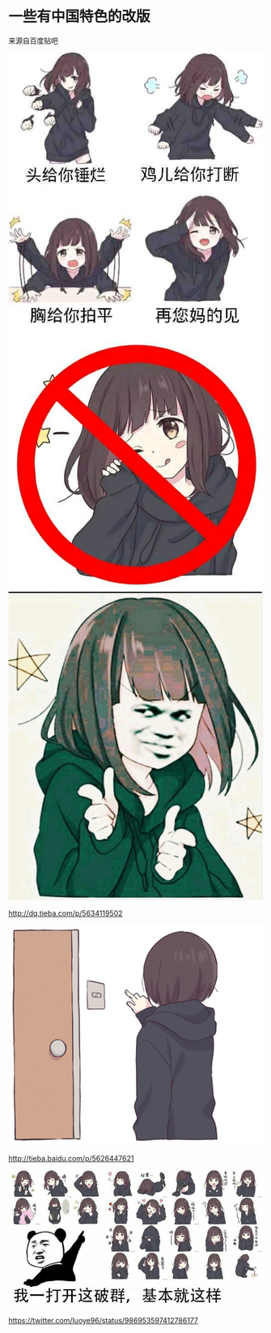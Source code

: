一些有中国特色的改版
=====

来源自百度贴吧

![](from_moegirl.jpg)
![](e0fe9925bc315c60b9155d9081b1cb13485477c8.jpg)
![](304e251f95cad1c8be3e5c43733e6709c83d51c8.jpg)

http://dq.tieba.com/p/5634119502


![](6fecfcf2b21193137f5d82cd69380cd790238de4.gif)

http://tieba.baidu.com/p/5626447621


![](from_twitter_luoye96.jpg)

https://twitter.com/luoye96/status/986953597412786177

